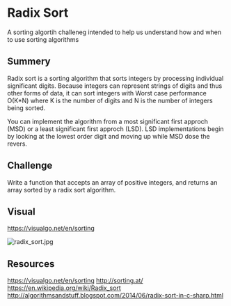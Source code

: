 ﻿# Radix Sort
A sorting algortih challeneg intended to help us understand how and when to use sorting algorithms

## Summery
Radix sort is a sorting algorithm that sorts integers by processing individual significant digits. Because integers can represent strings of digits and thus other forms of data, it can sort integers with Worst case performance O(K*N) where K is the number of digits and N is the number of integers being sorted.

You can implement the algorithm from a most significant first approch (MSD) or a least significant first approch (LSD). LSD implementations begin by looking at the lowest order digit and moving up while MSD dose the revers.


## Challenge
Write a function that accepts an array of positive integers, and returns an array sorted by a radix sort algorithm.

## Visual
https://visualgo.net/en/sorting

![radix_sort.jpg](../../assets/radix_sort.jpg)

## Resources
https://visualgo.net/en/sorting
http://sorting.at/
https://en.wikipedia.org/wiki/Radix_sort
http://algorithmsandstuff.blogspot.com/2014/06/radix-sort-in-c-sharp.html